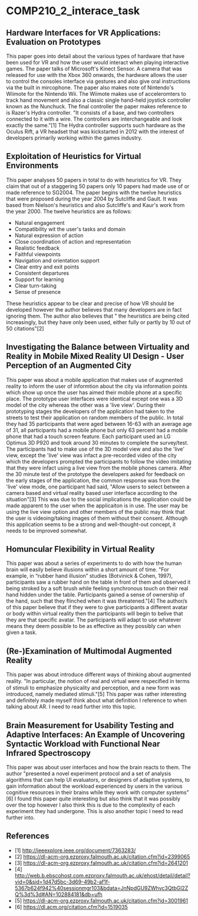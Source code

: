 # COMP210_2_interace_task

## Hardware Interfaces for VR Applications: Evaluation on Prototypes
This paper goes into detail about the various types of hardware that have been used for VR and how the user would interact when playing interactive games. The paper talks of Microsoft's Kinect Sensor. A camera that was released for use with the Xbox 360 onwards, the hardware allows the user to control the consoles interface via gestures and also give oral instructions via the built in mircophone. The paper also makes note of Nintendo's Wiimote for the Nintendo Wii. The Wiimote makes use of acceleromters to track hand movement and also a classic single hand-held joystick controller known as the Nunchuck. The final controller the paper makes reference to is Razer's Hydra controller. "It consists of a base, and two controllers connected to it with a wire. The controllers are interchangeable and look exactly the same."[1] The Hydra controller supports such hardware as the Oculus Rift, a VR headset that was kickstarted in 2012 with the interest of developers primarily working within the games industry.

## Exploitation of Heuristics for Virtual Environments
This paper analyses 50 papers in total to do with heuristics for VR. They claim that out of a staggering 50 papers only 10 papers had made use of or made reference to SG2004. The paper begins with the twelve heuristics that were proposed during the year 2004 by Sutcliffe and Gault. It was based from Nielson's heuristics and also Sutcliffe's and Kaur's work from the year 2000. The twelve heuristics are as follows: 

* Natural engagement
* Compatibility wit the user's tasks and domain
* Natural expression of action
* Close coordination of action and representation
* Realistic feedback
* Faithful viewpoints
* Navigation and orientation support
* Clear entry and exit points
* Consistent departures
* Support for learning
* Clear turn-taking
* Sense of presence

These heuristics appear to be clear and precise of how VR should be developed however the author believes that many developers are in fact ignoring them. The author also believes that " the heuristics are being cited increasingly, but they have only been used, either fully or partly by 10 out of 50 citations"[2]

## Investigating the Balance between Virtuality and Reality in Mobile Mixed Reality UI Design - User Perception of an Augmented City
This paper was about a mobile application that makes use of augmented reality to inform the user of informtion about the city via information points which show up once the user has aimed their mobile phone at a specific place. The prototype user interfaces were identical except one was a 3D model of the city whereas the other was a 'live view'. During their prototyping stages the developers of the application had taken to the streets to test their application on random members of the public. In total they had 35 participants that were aged between 16-63 with an average age of 31, all participants had a mobile phone but only 63 percent had a mobile phone that had a touch screen feature. Each participant used an LG Optimus 3D P920 and took around 30 minutes to complete the survey/test. The participants had to make use of the 3D model view and also the 'live' view, except the 'live' view was infact a pre-recorded video of the city which the developers prompted the participants to follow the video imitating that they were infact using a live view from the mobile phones camera. After the 30 minute test of the prototype the developers asked for feedback on the early stages of the application, the common response was from the 'live' view mode, one participant had said, "Allow users to select between a camera based and virtual reality based user interface according to the situation"[3] This was due to the social implications the application could be made apparent to the user when the applicaiton is in use. The user may be using the live view option and other members of the public may think that the user is videoing/taking images of them without their consent. Although this application seems to be a strong and well-thought-out concept, it needs to be improved somewhat. 

## Homuncular Flexibility in Virtual Reality
This paper was about a series of experiments to do with how the human brain will easily believe illusions within a short amount of time. "For example, in “rubber hand illusion” studies (Botvinick & Cohen, 1997), participants saw
a rubber hand on the table in front of them and observed it being stroked by a soft brush while feeling synchronous
touch on their real hand hidden under the table. Participants gained a sense of ownership of the
hand, such that they flinched when it was threatened."[4] The author/s of this paper believe that if they were to give participants a different avatar or body within virtual reality then the participants will begin to belive that they are that specific avatar. The participants will adapt to use whatever means they deem possible to be as effective as they possibly can when given a task. 

## (Re-)Examination of Multimodal Augmented Reality
This paper was about introduce different ways of thinking about augmented reality. "In particular, the notion of real and virtual were respeciﬁed in terms of stimuli to emphasize physicality and perception, and a new form was introduced, namely mediated stimuli."[5] This paper was rather interesting and definitely made myself think about what definition I reference to when talking about AR. I need to read further into this topic. 

## Brain Measurement for Usability Testing and Adaptive Interfaces: An Example of Uncovering Syntactic Workload with Functional Near Infrared Spectroscopy
This paper was about user interfaces and how the brain reacts to them. The author "presented a novel experiment protocol and a set of analysis algorithms that can help UI evaluators, or designers of adaptive systems, to gain information about the workload experienced by users in the various cognitive resources in their brains while they work with computer systems"[6] I found this paper quite interesting but also think that it was possibly over the top however I also think this is due to the complexity of each experiment they had undergone. This is also another topic I need to read further into. 


## References
* [1] http://ieeexplore.ieee.org/document/7363283/
* [2] https://dl-acm-org.ezproxy.falmouth.ac.uk/citation.cfm?id=2399065
* [3] https://dl-acm-org.ezproxy.falmouth.ac.uk/citation.cfm?id=2641201
* [4] http://web.b.ebscohost.com.ezproxy.falmouth.ac.uk/ehost/detail/detail?vid=0&sid=1d47d5bc-3d69-49b2-af1f-5367b624f942%40sessionmgr103&bdata=JnNpdGU9ZWhvc3QtbGl2ZQ%3d%3d#AN=102884181&db=ufh
* [5] https://dl-acm-org.ezproxy.falmouth.ac.uk/citation.cfm?id=3001961
* [6] https://dl.acm.org/citation.cfm?id=1519035
